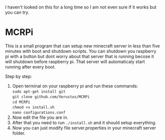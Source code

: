I haven't looked on this for a long time so I am not even sure if it works but you can try.

# MCRPi
This is a small program that can setup new minecraft server in less than five minutes with boot and shutdown scripts. You can shutdown you raspberry pi with a button but dont worry about that server that is running becose it will shutdown before raspberry pi. That server will automaticaly start running after every boot.

Step by step:
  1. Open terminal on your raspberry pi and run these commands:<br/>
    ```sudo apt-get install git```<br/>
    ```git clone github.com/Verustus/MCRPi```<br/>
    ```cd MCRPi```<br/>
    ```chmod +x install.sh```<br/>
    ```nano configurations.conf```<br/>
  2. Now edit the file you are in.
  3. After that you need to run ```./install.sh``` and it should setup everything.
  4. Now you can just modify file server.properties in your minecraft server folder.
